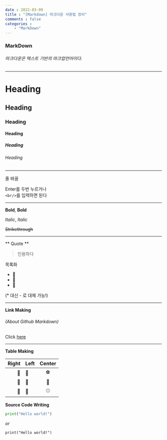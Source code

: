 ```yaml
---
date : 2022-03-09
title : "[Markdown] 마크다운 사용법 정리"
comments : false
categories : 
    - "MarkDown"
---
```


### **MarkDown**

###### *마크다운은 텍스트 기반의 마크업언어이다.*
---

# Heading
## Heading
### Heading
#### Heading
##### Heading
###### Heading

---
줄 바꿈


Enter를 두번 누르거나</br>
 `<br/>`를 입력하면 된다

---

**Bold**, __Bold__

*Italic*, _Italic_

~~Strikethrough~~

---

** Quote **
> 인용하다

목록화
* 🍎 
* 🍊
* 🍌

(* 대신 - 로 대체 가능!)

---

**Link Making**

###### (About Github Markdown)

Click [here]("https://docs.github.com/en/get-started/writing-on-github/getting-started-with-writing-and-formatting-on-github/basic-writing-and-formatting-syntax")

---
**Table Making**

|Right|Left|Center
|--:|:--|:--:|
|🍎|🍕|⚽️|
|🍏|🍖|🏀|
|🍋|🍔|⚾️

**Source Code Writing**

```python
print("Hello world!")
```
*or*

`print("Hello world!")`

